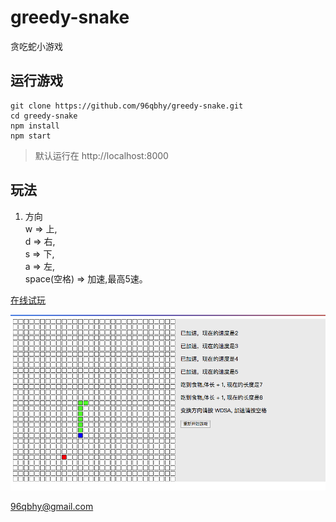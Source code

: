 # greedy-snake
贪吃蛇小游戏

## 运行游戏
```shell
git clone https://github.com/96qbhy/greedy-snake.git
cd greedy-snake
npm install
npm start
```
> 默认运行在 http://localhost:8000

## 玩法
1. 方向  
w => 上,  
d => 右,  
s => 下,  
a => 左,   
space(空格) => 加速,最高5速。

[在线试玩](https://96qbhy.github.io/greedy-snake/dist/index.html)

![截图](./snake.png)


96qbhy@gmail.com  